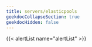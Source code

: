 ```yaml
---
title: servers/elasticpools
geekdocCollapseSection: true
geekdocHidden: false
---
```


{{< alertList name="alertList" >}}